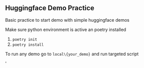 ## Huggingface Demo Practice 
Basic practice to start demo with simple huggingface demos 


Make sure python environment is active an poetry installed 

1. `poetry init`
2. `poetry install`

To run any demo go to `local\{your_demo}` and run targeted script 

'